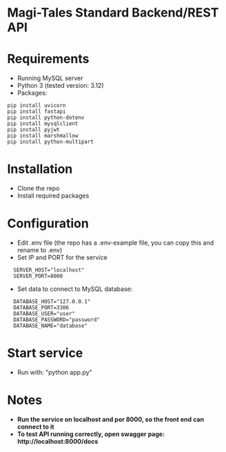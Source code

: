 # Magi-Tales Standard Backend/REST API

# Requirements  
- Running MySQL server  
- Python 3 (tested version: 3.12)
- Packages:

```
pip install uvicorn
pip install fastapi
pip install python-dotenv
pip install mysqlclient 
pip install pyjwt
pip install marshmallow
pip install python-multipart
```

# Installation 
- Clone the repo
- Install required packages 

# Configuration 
- Edit .env file (the repo has a .env-example file, you can copy this and rename to .env)
- Set IP and PORT for the service

```
  SERVER_HOST="localhost"
  SERVER_PORT=8000
```

- Set data to connect to MySQL database: 

```
  DATABASE_HOST="127.0.0.1"
  DATABASE_PORT=3306
  DATABASE_USER="user"
  DATABASE_PASSWORD="password"
  DATABASE_NAME="database"
```

# Start service  
- Run with: "python app.py"

# Notes
- **Run the service on localhost and por 8000, so the front end can connect to it**
- **To test API running correctly, open swagger page: http://localhost:8000/docs**


  
